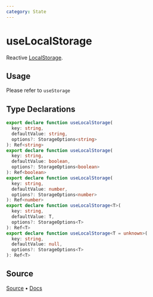 ```yaml
---
category: State
---
```


# useLocalStorage

Reactive [LocalStorage](https://developer.mozilla.org/en-US/docs/Web/API/Window/localStorage). 

## Usage

Please refer to `useStorage`


<!--FOOTER_STARTS-->
## Type Declarations

```typescript
export declare function useLocalStorage(
  key: string,
  defaultValue: string,
  options?: StorageOptions<string>
): Ref<string>
export declare function useLocalStorage(
  key: string,
  defaultValue: boolean,
  options?: StorageOptions<boolean>
): Ref<boolean>
export declare function useLocalStorage(
  key: string,
  defaultValue: number,
  options?: StorageOptions<number>
): Ref<number>
export declare function useLocalStorage<T>(
  key: string,
  defaultValue: T,
  options?: StorageOptions<T>
): Ref<T>
export declare function useLocalStorage<T = unknown>(
  key: string,
  defaultValue: null,
  options?: StorageOptions<T>
): Ref<T>
```

## Source

[Source](https://github.com/vueuse/vueuse/blob/main/packages/core/useLocalStorage/index.ts) • [Docs](https://github.com/vueuse/vueuse/blob/main/packages/core/useLocalStorage/index.md)


<!--FOOTER_ENDS-->
